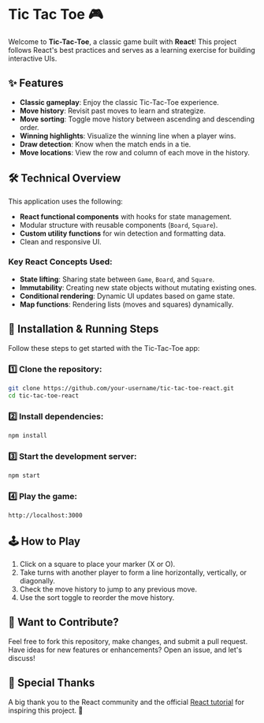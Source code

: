 # Tic Tac Toe 🎮

Welcome to **Tic-Tac-Toe**, a classic game built with **React**! This project follows React's best practices and serves as a learning exercise for building interactive UIs.

## ✨ Features

- **Classic gameplay**: Enjoy the classic Tic-Tac-Toe experience.
- **Move history**: Revisit past moves to learn and strategize.
- **Move sorting**: Toggle move history between ascending and descending order.
- **Winning highlights**: Visualize the winning line when a player wins.
- **Draw detection**: Know when the match ends in a tie.
- **Move locations**: View the row and column of each move in the history.

## 🛠️ Technical Overview

This application uses the following:

- **React functional components** with hooks for state management.
- Modular structure with reusable components (`Board`, `Square`).
- **Custom utility functions** for win detection and formatting data.
- Clean and responsive UI.

### Key React Concepts Used:

- **State lifting**: Sharing state between `Game`, `Board`, and `Square`.
- **Immutability**: Creating new state objects without mutating existing ones.
- **Conditional rendering**: Dynamic UI updates based on game state.
- **Map functions**: Rendering lists (moves and squares) dynamically.

## 🚀 Installation & Running Steps

Follow these steps to get started with the Tic-Tac-Toe app:

### 1️⃣ Clone the repository:

```bash
git clone https://github.com/your-username/tic-tac-toe-react.git
cd tic-tac-toe-react
```

### 2️⃣ Install dependencies:

```bash
npm install
```

### 3️⃣ Start the development server:

```bash
npm start
```

### 4️⃣ Play the game:

```bash
http://localhost:3000
```

## 🕹️ How to Play

1. Click on a square to place your marker (X or O).
2. Take turns with another player to form a line horizontally, vertically, or diagonally.
3. Check the move history to jump to any previous move.
4. Use the sort toggle to reorder the move history.

## 🤔 Want to Contribute?

Feel free to fork this repository, make changes, and submit a pull request. Have ideas for new features or enhancements? Open an issue, and let's discuss!

## 🥳 Special Thanks

A big thank you to the React community and the official [React tutorial][def] for inspiring this project. 💙

[def]: https://react.dev/learn/tutorial-tic-tac-toe
